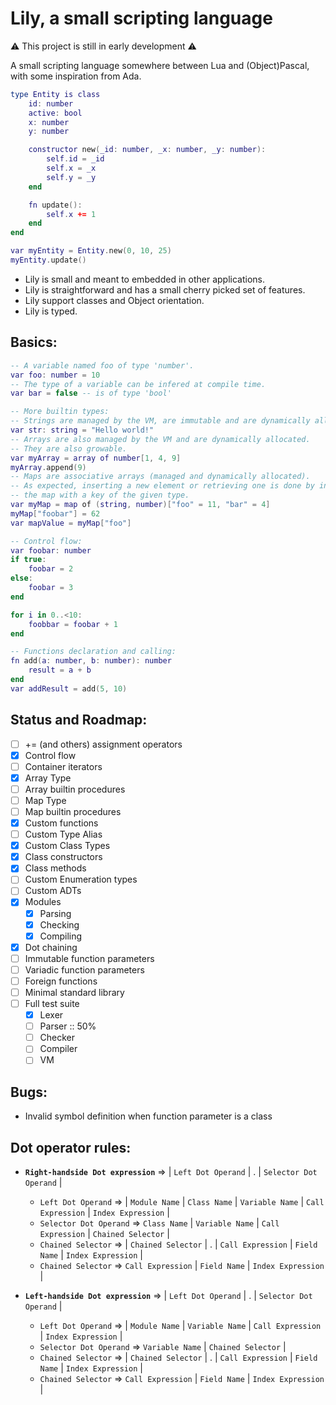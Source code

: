 # Lily, a small scripting language

:warning: This project is still in early development :warning:

A small scripting language somewhere between Lua and (Object)Pascal, with some inspiration from Ada.

```lua
type Entity is class
    id: number
    active: bool
    x: number
    y: number

    constructor new(_id: number, _x: number, _y: number):
        self.id = _id
        self.x = _x
        self.y = _y
    end

    fn update():
        self.x += 1
    end
end

var myEntity = Entity.new(0, 10, 25)
myEntity.update()
```

* Lily is small and meant to embedded in other applications.
* Lily is straightforward and has a small cherry picked set of features.
* Lily support classes and Object orientation. 
* Lily is typed.

## Basics:
```lua
-- A variable named foo of type 'number'.
var foo: number = 10
-- The type of a variable can be infered at compile time.
var bar = false -- is of type 'bool'

-- More builtin types:
-- Strings are managed by the VM, are immutable and are dynamically allocated.
var str: string = "Hello world!"
-- Arrays are also managed by the VM and are dynamically allocated.
-- They are also growable.
var myArray = array of number[1, 4, 9]
myArray.append(9)
-- Maps are associative arrays (managed and dynamically allocated).
-- As expected, inserting a new element or retrieving one is done by indexing into
-- the map with a key of the given type.
var myMap = map of (string, number)["foo" = 11, "bar" = 4]
myMap["foobar"] = 62
var mapValue = myMap["foo"]

-- Control flow:
var foobar: number
if true:
    foobar = 2
else:
    foobar = 3
end

for i in 0..<10:
    foobbar = foobar + 1
end

-- Functions declaration and calling:
fn add(a: number, b: number): number
    result = a + b
end
var addResult = add(5, 10)
```

## Status and Roadmap:
- [ ] += (and others) assignment operators
- [x] Control flow
- [ ] Container iterators
- [x] Array Type
- [ ] Array builtin procedures 
- [ ] Map Type
- [ ] Map builtin procedures 
- [x] Custom functions
- [ ] Custom Type Alias
- [x] Custom Class Types
- [x] Class constructors
- [x] Class methods
- [ ] Custom Enumeration types
- [ ] Custom ADTs
- [x] Modules
    - [x] Parsing
    - [x] Checking
    - [x] Compiling
- [x] Dot chaining
- [ ] Immutable function parameters
- [ ] Variadic function parameters
- [ ] Foreign functions
- [ ] Minimal standard library
- [ ] Full test suite
    - [x] Lexer
    - [ ] Parser :: 50%
    - [ ] Checker
    - [ ] Compiler
    - [ ] VM

## Bugs:
- Invalid symbol definition when function parameter is a class

## Dot operator rules:

- **`Right-handside Dot expression`** => | `Left Dot Operand` | . | `Selector Dot Operand` |
    - `Left Dot Operand` =>  | `Module Name` | `Class Name` | `Variable Name` | `Call Expression` | `Index Expression` |
    - `Selector Dot Operand` => `Class Name` | `Variable Name` | `Call Expression` | `Chained Selector` |
    - `Chained Selector` => | `Chained Selector` | . | `Call Expression` | `Field Name` | `Index Expression` |
    - `Chained Selector` => `Call Expression` | `Field Name` | `Index Expression` |


- **`Left-handside Dot expression`** => | `Left Dot Operand` | . | `Selector Dot Operand` |
    - `Left Dot Operand` =>  | `Module Name` | `Variable Name` | `Call Expression` | `Index Expression` |
    - `Selector Dot Operand` => `Variable Name` | `Chained Selector` |
    - `Chained Selector` => | `Chained Selector` | . | `Call Expression` | `Field Name` | `Index Expression` |
    - `Chained Selector` => `Call Expression` | `Field Name` | `Index Expression` |
